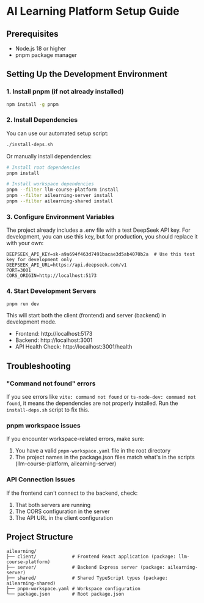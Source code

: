 
# AI Learning Platform Setup Guide

## Prerequisites

- Node.js 18 or higher
- pnpm package manager

## Setting Up the Development Environment

### 1. Install pnpm (if not already installed)

```bash
npm install -g pnpm
```

### 2. Install Dependencies

You can use our automated setup script:

```bash
./install-deps.sh
```

Or manually install dependencies:

```bash
# Install root dependencies
pnpm install

# Install workspace dependencies
pnpm --filter llm-course-platform install
pnpm --filter ailearning-server install
pnpm --filter ailearning-shared install
```

### 3. Configure Environment Variables

The project already includes a .env file with a test DeepSeek API key. For development, you can use this key, but for production, you should replace it with your own:

```
DEEPSEEK_API_KEY=sk-a9a694f463d7491bacae3d5ab4070b2a  # Use this test key for development only
DEEPSEEK_API_URL=https://api.deepseek.com/v1
PORT=3001
CORS_ORIGIN=http://localhost:5173
```

### 4. Start Development Servers

```bash
pnpm run dev
```

This will start both the client (frontend) and server (backend) in development mode.

- Frontend: http://localhost:5173
- Backend: http://localhost:3001
- API Health Check: http://localhost:3001/health

## Troubleshooting

### "Command not found" errors

If you see errors like `vite: command not found` or `ts-node-dev: command not found`, it means the dependencies are not properly installed. Run the `install-deps.sh` script to fix this.

### pnpm workspace issues

If you encounter workspace-related errors, make sure:
1. You have a valid `pnpm-workspace.yaml` file in the root directory
2. The project names in the package.json files match what's in the scripts (llm-course-platform, ailearning-server)

### API Connection Issues

If the frontend can't connect to the backend, check:
1. That both servers are running
2. The CORS configuration in the server
3. The API URL in the client configuration

## Project Structure

```
ailearning/
├── client/             # Frontend React application (package: llm-course-platform)
├── server/             # Backend Express server (package: ailearning-server)
├── shared/             # Shared TypeScript types (package: ailearning-shared)
├── pnpm-workspace.yaml # Workspace configuration
└── package.json        # Root package.json
``` 